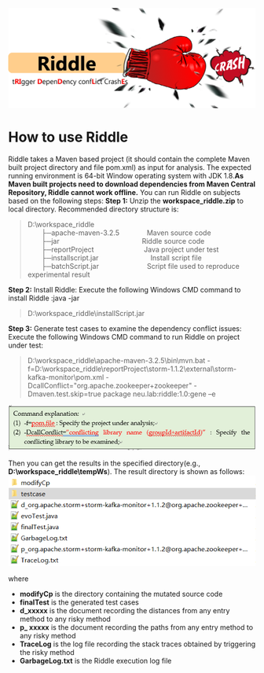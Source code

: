 ![Alt text](https://github.com/skillwind/RIDDLE/blob/master/images/1.png)
# How to use Riddle
Riddle takes a Maven based project (it should contain the complete Maven built project directory and file pom.xml) as input for analysis. The expected running environment is 64-bit Window operating system with JDK 1.8.**As Maven built projects need to download dependencies from Maven Central Repository, Riddle cannot work offline.**
You can run Riddle on subjects based on the following steps:
**Step 1:** Unzip the **workspace_riddle.zip** to local directory. Recommended directory structure is:
> D:\workspace_riddle  
&#8195;&#8195;├─apache-maven-3.2.5&#8195;&#8195;&#8195;&#8195;Maven source code  
&#8195;&#8195;├─jar&#8195;&#8195;&#8195;&#8195;&#8195;&#8195;&#8195;&#8195;&#8195;&#8195;&#8195;&#8195;Riddle source code  
&#8195;&#8195;├─reportProject&#8195;&#8195;&#8195;&#8195;&#8195;&#8195;&#8195;  Java project under test  
&#8195;&#8195;├─installscript.jar&#8195;&#8195;&#8195;&#8195;&#8195;&#8195; &#8195; Install script file  
&#8195;&#8195;├─batchScript.jar&#8195;&#8195;&#8195;&#8195;&#8195;&#8195;&#8195;Script file used to reproduce experimental result  
 
 **Step 2:** Install Riddle:
 Execute the following Windows CMD command to install Riddle :java -jar
 > D:\workspace_riddle\installScript.jar

**Step 3:** Generate test cases to examine the dependency conflict issues:
Execute the following Windows CMD command to run Riddle on project under test:
>D:\workspace_riddle\apache-maven-3.2.5\bin\mvn.bat                                                        -  f=D:\workspace_riddle\reportProject\storm-1.1.2\external\storm-kafka-monitor\pom.xml -DcallConflict="org.apache.zookeeper+zookeeper" -Dmaven.test.skip=true package neu.lab:riddle:1.0:gene –e

![Alt text](https://github.com/skillwind/RIDDLE/blob/master/images/2.png)

Then you can get the results in the specified directory(e.g., **D:\workspace_riddle\tempWs**).
The result directory is shown as follows:  
![Alt text](https://github.com/skillwind/RIDDLE/blob/master/images/3.png)

where 
- **modifyCp** is the directory containing the mutated source code
- **finalTest** is the generated test cases
- **d_xxxxx** is the document recording the distances from any entry method to any risky method
- **p_ xxxxx** is the document recording the paths from any entry method to any risky method
- **TraceLog** is the log file recording the stack traces obtained by triggering the risky method
-  **GarbageLog.txt** is the Riddle execution log file </font>


